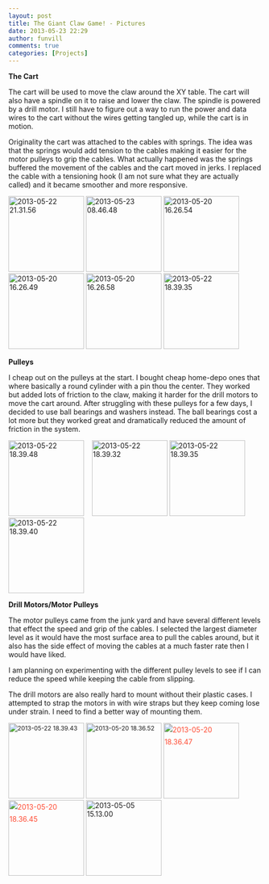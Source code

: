 ```yaml
---
layout: post
title: The Giant Claw Game! - Pictures
date: 2013-05-23 22:29
author: funvill
comments: true
categories: [Projects]
---
```

<strong>The Cart</strong>

The cart will be used to move the claw around the XY table. The cart will also have a spindle on it to raise and lower the claw. The spindle is powered by a drill motor. I still have to figure out a way to run the power and data wires to the cart without the wires getting tangled up, while the cart is in motion.

Originality the cart was attached to the cables with springs. The idea was that the springs would add tension to the cables making it easier for the motor pulleys to grip the cables. What actually happened was the springs buffered the movement of the cables and the cart moved in jerks. I replaced the cable with a tensioning hook (I am not sure what they are actually called) and it became smoother and more responsive.

<a href="http://blog.abluestar.com/public/uploads/2013/05/2013-05-22-21.31.56.jpg"><img class="alignnone size-thumbnail wp-image-3358" alt="2013-05-22 21.31.56" src="http://blog.abluestar.com/public/uploads/2013/05/2013-05-22-21.31.56-150x150.jpg" width="150" height="150" /></a> <a href="http://blog.abluestar.com/public/uploads/2013/05/2013-05-23-08.46.48.jpg"><img class="alignnone size-thumbnail wp-image-3357" alt="2013-05-23 08.46.48" src="http://blog.abluestar.com/public/uploads/2013/05/2013-05-23-08.46.48-150x150.jpg" width="150" height="150" /></a> <a href="http://blog.abluestar.com/public/uploads/2013/05/2013-05-20-16.26.54.jpg"><img class="alignnone size-thumbnail wp-image-3356" alt="2013-05-20 16.26.54" src="http://blog.abluestar.com/public/uploads/2013/05/2013-05-20-16.26.54-150x150.jpg" width="150" height="150" /></a> <a href="http://blog.abluestar.com/public/uploads/2013/05/2013-05-20-16.26.49.jpg"><img class="alignnone size-thumbnail wp-image-3355" alt="2013-05-20 16.26.49" src="http://blog.abluestar.com/public/uploads/2013/05/2013-05-20-16.26.49-150x150.jpg" width="150" height="150" /></a> <a href="http://blog.abluestar.com/public/uploads/2013/05/2013-05-20-16.26.58.jpg"><img class="alignnone size-thumbnail wp-image-3354" alt="2013-05-20 16.26.58" src="http://blog.abluestar.com/public/uploads/2013/05/2013-05-20-16.26.58-150x150.jpg" width="150" height="150" /></a> <a href="http://blog.abluestar.com/public/uploads/2013/05/2013-05-22-18.39.351.jpg"><img class="alignnone size-thumbnail wp-image-3373" alt="2013-05-22 18.39.35" src="http://blog.abluestar.com/public/uploads/2013/05/2013-05-22-18.39.351-150x150.jpg" width="150" height="150" /></a>

<strong>Pulleys </strong>

I cheap out on the pulleys at the start. I bought cheap home-depo ones that where basically a round cylinder with a pin thou the center. They worked but added lots of friction to the claw, making it harder for the drill motors to move the cart around. After struggling with these pulleys for a few days, I decided to use ball bearings and washers instead. The ball bearings cost a lot more but they worked great and dramatically reduced the amount of friction in the system.

<a href="http://blog.abluestar.com/public/uploads/2013/05/2013-05-22-18.39.48.jpg"><img class="alignnone size-thumbnail wp-image-3360" alt="2013-05-22 18.39.48" src="http://blog.abluestar.com/public/uploads/2013/05/2013-05-22-18.39.48-150x150.jpg" width="150" height="150" /></a>    <a href="http://blog.abluestar.com/public/uploads/2013/05/2013-05-22-18.39.32.jpg"><img class="alignnone size-thumbnail wp-image-3365" alt="2013-05-22 18.39.32" src="http://blog.abluestar.com/public/uploads/2013/05/2013-05-22-18.39.32-150x150.jpg" width="150" height="150" /></a> <a href="http://blog.abluestar.com/public/uploads/2013/05/2013-05-22-18.39.35.jpg"><img class="alignnone size-thumbnail wp-image-3366" alt="2013-05-22 18.39.35" src="http://blog.abluestar.com/public/uploads/2013/05/2013-05-22-18.39.35-150x150.jpg" width="150" height="150" /></a> <a href="http://blog.abluestar.com/public/uploads/2013/05/2013-05-22-18.39.40.jpg"><img class="alignnone size-thumbnail wp-image-3367" alt="2013-05-22 18.39.40" src="http://blog.abluestar.com/public/uploads/2013/05/2013-05-22-18.39.40-150x150.jpg" width="150" height="150" /></a>

<strong>Drill Motors/Motor Pulleys</strong>

The motor pulleys came from the junk yard and have several different levels that effect the speed and grip of the cables. I selected the largest diameter level as it would have the most surface area to pull the cables around, but it also has the side effect of moving the cables at a much faster rate then I would have liked.

I am planning on experimenting with the different pulley levels to see if I can reduce the speed while keeping the cable from slipping.

The drill motors are also really hard to mount without their plastic cases. I attempted to strap the motors in with wire straps but they keep coming lose under strain. I need to find a better way of mounting them.

<strong></strong><img class="alignnone size-thumbnail wp-image-3368" style="font-size: 12px; line-height: 18px;" alt="2013-05-22 18.39.43" src="http://blog.abluestar.com/public/uploads/2013/05/2013-05-22-18.39.43-150x150.jpg" width="150" height="150" /> <img class="alignnone size-thumbnail wp-image-3364" style="font-size: 12px; line-height: 18px;" alt="2013-05-20 18.36.52" src="http://blog.abluestar.com/public/uploads/2013/05/2013-05-20-18.36.52-150x150.jpg" width="150" height="150" /> <a style="color: #ff4b33; line-height: 24px;" href="http://blog.abluestar.com/public/uploads/2013/05/2013-05-20-18.36.47.jpg"><img class="alignnone size-thumbnail wp-image-3363" alt="2013-05-20 18.36.47" src="http://blog.abluestar.com/public/uploads/2013/05/2013-05-20-18.36.47-150x150.jpg" width="150" height="150" /></a> <a style="color: #ff4b33; line-height: 24px;" href="http://blog.abluestar.com/public/uploads/2013/05/2013-05-20-18.36.45.jpg"><img class="alignnone size-thumbnail wp-image-3362" alt="2013-05-20 18.36.45" src="http://blog.abluestar.com/public/uploads/2013/05/2013-05-20-18.36.45-150x150.jpg" width="150" height="150" /></a> <a href="http://blog.abluestar.com/public/uploads/2013/05/2013-05-05-15.13.00.jpg"><img class="alignnone size-thumbnail wp-image-3370" alt="2013-05-05 15.13.00" src="http://blog.abluestar.com/public/uploads/2013/05/2013-05-05-15.13.00-150x150.jpg" width="150" height="150" /></a>

&nbsp;
